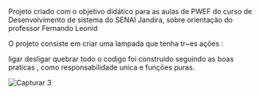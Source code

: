 Projeto criado com o objetivo didático para as aulas de PWEF do curso de Desenvolvimento de sistema do SENAI Jandira, sobre orientação do professor Fernando Leonid

O projeto consiste em criar uma lampada que tenha tr~es ações :

ligar
desligar
quebrar
todo o codigo foi construido seguindo as boas praticas , como responsabilidade unica e funções puras.

![Capturar 3](https://user-images.githubusercontent.com/87328761/134349635-60a3ad4c-b0cf-4116-816d-2e72e323dfe5.PNG)

